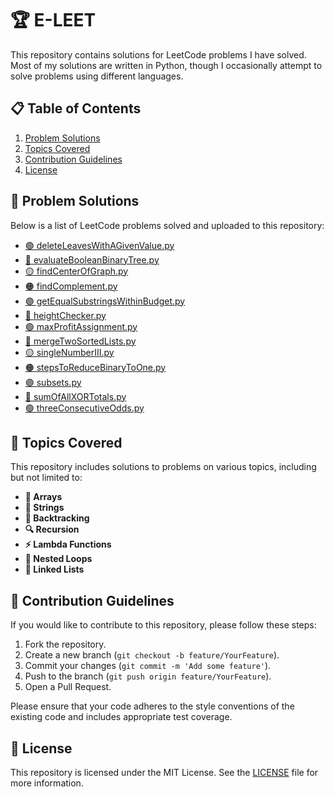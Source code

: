# 🏆 E-LEET

This repository contains solutions for LeetCode problems I have solved. Most of my solutions are written in Python, though I occasionally attempt to solve problems using different languages.

## 📋 Table of Contents

1. [Problem Solutions](#problem-solutions)
2. [Topics Covered](#topics-covered)
3. [Contribution Guidelines](#contribution-guidelines)
4. [License](#license)

## 🧩 Problem Solutions

Below is a list of LeetCode problems solved and uploaded to this repository:

- [🟢 deleteLeavesWithAGivenValue.py](deleteLeavesWithAGivenValue.py)
- [🔵 evaluateBooleanBinaryTree.py](evaluateBooleanBinaryTree.py)
- [🟡 findCenterOfGraph.py](findCenterOfGraph.py)
- [🟠 findComplement.py](findComplement.py)
- [🟣 getEqualSubstringsWithinBudget.py](getEqualSubstringsWithinBudget.py)
- [🔴 heightChecker.py](heightChecker.py)
- [🟢 maxProfitAssignment.py](maxProfitAssignment.py)
- [🔵 mergeTwoSortedLists.py](mergeTwoSortedLists.py)
- [🟡 singleNumberIII.py](singleNumberIII.py)
- [🟠 stepsToReduceBinaryToOne.py](stepsToReduceBinaryToOne.py)
- [🟣 subsets.py](subsets.py)
- [🔴 sumOfAllXORTotals.py](sumOfAllXORTotals.py)
- [🟢 threeConsecutiveOdds.py](threeConsecutiveOdds.py)

## 🎯 Topics Covered

This repository includes solutions to problems on various topics, including but not limited to:

- **📂 Arrays**
- **📝 Strings**
- **🔄 Backtracking**
- **🔍 Recursion**
- **⚡ Lambda Functions**
- **🔀 Nested Loops**
- **🔗 Linked Lists**

## 🤝 Contribution Guidelines

If you would like to contribute to this repository, please follow these steps:

1. Fork the repository.
2. Create a new branch (`git checkout -b feature/YourFeature`).
3. Commit your changes (`git commit -m 'Add some feature'`).
4. Push to the branch (`git push origin feature/YourFeature`).
5. Open a Pull Request.

Please ensure that your code adheres to the style conventions of the existing code and includes appropriate test coverage.

## 📄 License

This repository is licensed under the MIT License. See the [LICENSE](LICENSE) file for more information.

